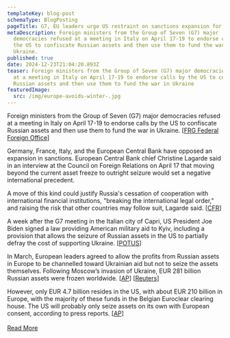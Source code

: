 ```yaml
---
templateKey: blog-post
schemaType: BlogPosting
pageTitle: G7, EU leaders urge US restraint on sanctions expansion for Russia, China
metaDescription: Foreign ministers from the Group of Seven (G7) major
  democracies refused at a meeting in Italy on April 17-19 to endorse calls by
  the US to confiscate Russian assets and then use them to fund the war in
  Ukraine.
published: true
date: 2024-12-23T21:04:20.893Z
teaser: Foreign ministers from the Group of Seven (G7) major democracies refused
  at a meeting in Italy on April 17-19 to endorse calls by the US to confiscate
  Russian assets and then use them to fund the war in Ukraine
featuredImage:
  src: /img/europe-avoids-winter-.jpg
---
```

Foreign ministers from the Group of Seven (G7) major democracies refused at a meeting in Italy on April 17-19 to endorse calls by the US to confiscate Russian assets and then use them to fund the war in Ukraine. [[FRG Federal Foreign Office](https://email.cpg-online.de/t/d-l-ejhddyd-l-bj/)]

Germany, France, Italy, and the European Central Bank have opposed an expansion in sanctions. European Central Bank chief Christine Lagarde said in an interview at the Council on Foreign Relations on April 17 that moving beyond the current asset freeze to outright seizure would set a negative international precedent.

A move of this kind could justify Russia's cessation of cooperation with international financial institutions, "breaking the international legal order," and raising the risk that other countries may follow suit, Lagarde said. [[CFR](https://email.cpg-online.de/t/d-l-ejhddyd-l-bt/)]

A week after the G7 meeting in the Italian city of Capri, US President Joe Biden signed a law providing American military aid to Kyiv, including a provision that allows the seizure of Russian assets in the US to partially defray the cost of supporting Ukraine. [[POTUS](https://email.cpg-online.de/t/d-l-ejhddyd-l-bi/)]

In March, European leaders agreed to allow the profits from Russian assets in Europe to be channelled toward Ukrainian aid but not to seize the assets themselves. Following Moscow’s invasion of Ukraine, EUR 281 billion Russian assets were frozen worldwide. [[AP](https://email.cpg-online.de/t/d-l-ejhddyd-l-bd/)] [[Reuters](https://email.cpg-online.de/t/d-l-ejhddyd-l-bh/)]

However, only EUR 4.7 billion resides in the US, with about EUR 210 billion in Europe, with the majority of these funds in the Belgian Euroclear clearing house. The US will probably only seize assets on its own with European consent, according to press reports. [[AP](https://email.cpg-online.de/t/d-l-ejhddyd-l-bk/)]\
\
[R﻿ead More](https://email.cpg-online.de/t/d-D7F3B5605FA0BD852540EF23F30FEDED)